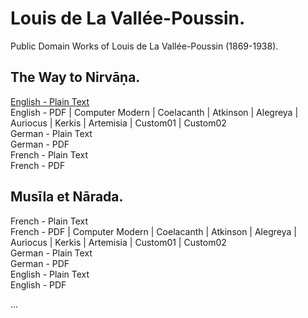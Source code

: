 # Louis de La Vallée-Poussin.

Public Domain Works of Louis de La Vallée-Poussin (1869-1938).

## The Way to Nirvāṇa.

[English - Plain Text](the-way-to-nirvana/full-text-english.md)  
English - PDF | Computer Modern | Coelacanth | Atkinson | Alegreya | Auriocus | Kerkis | Artemisia | Custom01 | Custom02  
German - Plain Text  
German - PDF  
French - Plain Text  
French - PDF  

## Musīla et Nārada.

French - Plain Text  
French - PDF | Computer Modern | Coelacanth | Atkinson | Alegreya | Auriocus | Kerkis | Artemisia | Custom01 | Custom02  
German - Plain Text  
German - PDF  
English - Plain Text  
English - PDF  

...

